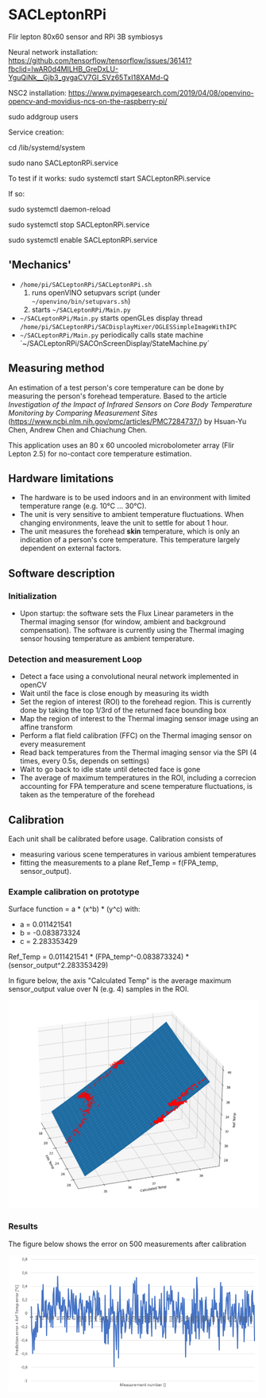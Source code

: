 # SACLeptonRPi
Flir lepton 80x60 sensor and RPi 3B symbiosys

Neural network installation: https://github.com/tensorflow/tensorflow/issues/36141?fbclid=IwAR0d4MILHB_GreDxLU-YguQiNk__Gjb3_gvgaCV7GI_SVz65TxI18XAMd-Q

NSC2 installation: https://www.pyimagesearch.com/2019/04/08/openvino-opencv-and-movidius-ncs-on-the-raspberry-pi/

sudo addgroup users

Service creation:

cd /lib/systemd/system

sudo nano SACLeptonRPi.service

To test if it works: sudo systemctl start SACLeptonRPi.service

If so:

sudo systemctl daemon-reload

sudo systemctl stop SACLeptonRPi.service

sudo systemctl enable SACLeptonRPi.service

## 'Mechanics'
* `/home/pi/SACLeptonRPi/SACLeptonRPi.sh`
  1. runs openVINO setupvars script (under `~/openvino/bin/setupvars.sh`)
  1. starts `~/SACLeptonRPi/Main.py`
* `~/SACLeptonRPi/Main.py` starts openGLes display thread `/home/pi/SACLeptonRPi/SACDisplayMixer/OGLESSimpleImageWithIPC`
* `~/SACLeptonRPi/Main.py` periodically calls state machine `~/SACLeptonRPi/SACOnScreenDisplay/StateMachine.py´

## Measuring method
An estimation of a test person's core temperature can be done by measuring the person's forehead temperature. Based to the article *Investigation of the Impact of Infrared Sensors on Core Body Temperature Monitoring by Comparing Measurement Sites* (https://www.ncbi.nlm.nih.gov/pmc/articles/PMC7284737/) by Hsuan-Yu Chen, Andrew Chen and Chiachung Chen.

This application uses an 80 x 60 uncooled microbolometer array (Flir Lepton 2.5) for no-contact core temperature estimation.

## Hardware limitations
  * The hardware is to be used indoors and in an environment with limited temperature range (e.g. 10°C ... 30°C).
  * The unit is very sensitive to ambient temperature fluctuations. When changing environments, leave the unit to settle for about 1 hour.
  * The unit measures the forehead __skin__ temperature, which is only an indication of a person's core temperature. This temperature largely dependent on external factors.

## Software description
### Initialization
  * Upon startup: the software sets the Flux Linear parameters in the Thermal imaging sensor (for window, ambient and background compensation). The software is currently using the Thermal imaging sensor housing temperature as ambient temperature.

### Detection and measurement Loop
  * Detect a face using a convolutional neural network implemented in openCV
  * Wait until the face is close enough by measuring its width
  * Set the region of interest (ROI) to the forehead region. This is currently done by taking the top 1/3rd of the returned face bounding box
  * Map the region of interest to the Thermal imaging sensor image using an affine transform
  * Perform a flat field calibration (FFC) on the Thermal imaging sensor on every measurement
  * Read back temperatures from the Thermal imaging sensor via the SPI (4 times, every 0.5s, depends on settings)
  * Wait to go back to idle state until detected face is gone
  * The average of maximum temperatures in the ROI, including a correcion accounting for FPA temperature and scene temperature fluctuations, is taken as the temperature of the forehead

## Calibration
Each unit shall be calibrated before usage. Calibration consists of
* measuring various scene temperatures in various ambient temperatures
* fitting the measurements to a plane Ref_Temp = f(FPA_temp, sensor_output).

### Example calibration on prototype
Surface function = a * (x^b) * (y^c)
with:
  * a = 0.011421541
  * b = -0.083873324
  * c = 2.283353429

Ref_Temp = 0.011421541 * (FPA_temp^-0.083873324) * (sensor_output^2.283353429)

In figure below, the axis "Calculated Temp" is the average maximum sensor_output value over N (e.g. 4) samples in the ROI.

![figure1](Documentation/MeasurementsCalibV5_proto.png)

### Results
The figure below shows the error on 500 measurements after calibration

![figure2](Documentation/ErrorAfterCalibration.png)
